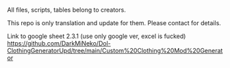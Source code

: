 All files, scripts, tables belong to creators. 

This repo is only translation and update for them. Please contact for details.

Link to google sheet 2.3.1 (use only google ver, excel is fucked) https://github.com/DarkMiNeko/Dol-ClothingGeneratorUpd/tree/main/Custom%20Clothing%20Mod%20Generator
